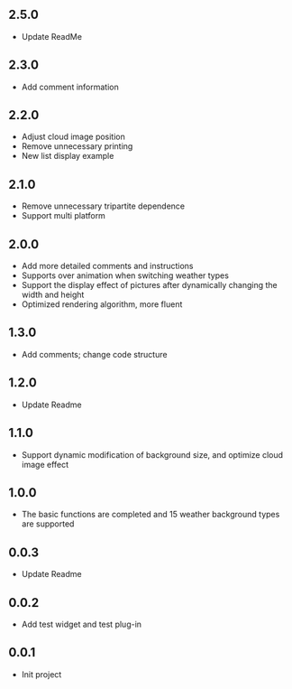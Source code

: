 ## 2.5.0

- Update ReadMe

## 2.3.0

- Add comment information

## 2.2.0

- Adjust cloud image position
- Remove unnecessary printing
- New list display example

## 2.1.0

- Remove unnecessary tripartite dependence
- Support multi platform

## 2.0.0

- Add more detailed comments and instructions
- Supports over animation when switching weather types
- Support the display effect of pictures after dynamically changing the width and height
- Optimized rendering algorithm, more fluent

## 1.3.0

- Add comments; change code structure

## 1.2.0

- Update Readme

## 1.1.0

- Support dynamic modification of background size, and optimize cloud image effect

## 1.0.0

- The basic functions are completed and 15 weather background types are supported

## 0.0.3

- Update Readme

## 0.0.2

- Add test widget and test plug-in

## 0.0.1

* Init project



